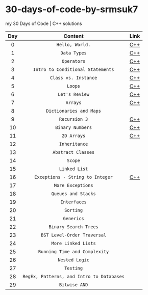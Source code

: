 # 30-days-of-code-by-srmsuk7
my 30 Days of Code | C++ solutions

| Day | Content | Link |
| :---: | :---: | --- |
| 0 | `Hello, World.` | [C++](https://github.com/srmsk7/30-days-of-code-by-srmsuk7/blob/main/Day%200%20Hello%20World/day_0_hello_world.cpp) |
| 1 | `Data Types` | [C++](https://github.com/srmsk7/30-days-of-code-by-srmsuk7/blob/main/Day%201%20Data%20Types/day_1_data_types.cpp) |
| 2 | `Operators` | [C++](https://github.com/srmsk7/30-days-of-code-by-srmsuk7/blob/main/Day%202%20Operators/day_2_operators.cpp) |
| 3 | `Intro to Conditional Statements` | [C++](https://github.com/srmsk7/30-days-of-code-by-srmsuk7/blob/main/Day%203%20Intro%20to%20Conditional%20Statements/day_3_intro_to_conditional_statements.cpp) |
| 4 | `Class vs. Instance` | [C++](https://github.com/srmsk7/30-days-of-code-by-srmsuk7/blob/main/Day%204%20Class%20vs%20Instance/day_4_class_vs_instance.cpp) |
| 5 | `Loops` | [C++](https://github.com/srmsk7/30-days-of-code-by-srmsuk7/blob/main/Day%205%20Loops/day_5_loops.cpp) |
| 6 | `Let's Review` | [C++](https://github.com/srmsk7/30-days-of-code-by-srmsuk7/blob/main/Day%206%20Let's%20Review/day_6_lets_review.cpp) |
| 7 | `Arrays` | [C++](https://github.com/srmsk7/30-days-of-code-by-srmsuk7/blob/main/Day%207%20Arrays/day_7_arrays.cpp) |
| 8 | `Dictionaries and Maps` | |
| 9 | `Recursion 3`   | [C++](https://github.com/srmsk7/30-days-of-code-by-srmsuk7/blob/main/Day%209%20Recursion%203/day_9_recursion_3.cpp) |
| 10 | `Binary Numbers` | [C++](https://github.com/srmsk7/30-days-of-code-by-srmsuk7/blob/main/Day%2010%20Binary%20Numbers/day_10_binary_numbers.cpp) |
| 11 | `2D Arrays` | [C++](https://github.com/srmsk7/30-days-of-code-by-srmsuk7/blob/main/Day%2011%202D%20Arrays/day_11_2d_arrays.cpp) |
| 12 | `Inheritance` | |
| 13 | `Abstract Classes` | |
| 14 | `Scope` | |
| 15 | `Linked List` | |
| 16 | `Exceptions - String to Integer` | [C++](https://github.com/srmsk7/30-days-of-code-by-srmsuk7/blob/main/Day%2016%20Exceptions-String%20to%20Integer/day_16_exceptions_string_to_integer.cpp) |
| 17 | `More Exceptions` | |
| 18 | `Queues and Stacks` | |
| 19 | `Interfaces` | |
| 20 | `Sorting` | |
| 21 | `Generics` | |
| 22 | `Binary Search Trees` | |
| 23 | `BST Level-Order Traversal` | |
| 24 | `More Linked Lists` | |
| 25 | `Running Time and Complexity` | |
| 26 | `Nested Logic` | |
| 27 | `Testing` | |
| 28 | `RegEx, Patterns, and Intro to Databases` | |
| 29 | `Bitwise AND` | |

<!--
| Left-aligned | Center-aligned | Right-aligned |
| :---         |     :---:      |          ---: |
| git status   | git status     | git status    |
| git diff     | git diff       | git diff      |
-->

